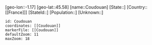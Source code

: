 ﻿---
location: [45.58,-1.17]
mapzoom: [7,12] 
mapmarker: city 
type: City
tags:
- geo/City


SpocWebEntityId: 29662
isDeleted: false
confidential: public

---
[geo-lon::-1.17]
[geo-lat::45.58]
[name::Coudouan]
[State::]
[Country::[[France]]]
[StateId::]
[Population::]
[Unknown::]


```leaflet
id: Coudouan
coordinates: [[Coudouan]]
markerFile: [[Coudouan]]
defaultZoom: 11 
maxZoom: 18
```
